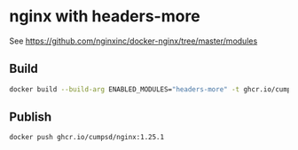 # nginx with headers-more

See https://github.com/nginxinc/docker-nginx/tree/master/modules

## Build

```bash
docker build --build-arg ENABLED_MODULES="headers-more" -t ghcr.io/cumpsd/nginx:1.25.1 .
```

## Publish

```bash
docker push ghcr.io/cumpsd/nginx:1.25.1
```
